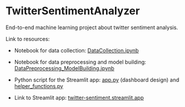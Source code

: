 # TwitterSentimentAnalyzer
 End-to-end machine learning project about twitter sentiment analysis.
 
 Link to resources:
 
 * Notebook for data collection:  [DataCollection.ipynb](/notebook/DataCollection.ipynb)
 
 * Notebook for data preprocessing and model building:  [DataPreprocessing_ModelBuilding.ipynb](/notebook/DataPreprocessing_ModelBuilding.ipynb)
 
 * Python script for the Streamlit app:  [app.py](app.py) (dashboard design) and [helper_functions.py](helper_functions.py)
 
 * Link to Streamlit app:  [twitter-sentiment.streamlit.app](https://twitter-sentiment.streamlit.app/)
 
